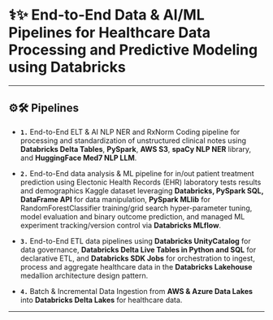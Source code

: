 # ⚕️✨ End-to-End Data & AI/ML Pipelines for Healthcare Data Processing and Predictive Modeling using Databricks 

---

## ⚙️🛠️ Pipelines

- __`1.`__ End-to-End ELT & AI NLP NER and RxNorm Coding pipeline for processing and standardization of unstructured clinical notes using __Databricks Delta Tables__, __PySpark__, __AWS S3__, __spaCy NLP NER__ library, and __HuggingFace Med7 NLP LLM__.

- __`2.`__ End-to-End data analysis & ML pipeline for in/out patient treatment prediction using Electonic Health Records (EHR) laboratory tests results and demographics Kaggle dataset leveraging __Databricks, PySpark SQL, DataFrame API__ for data manipulation, __PySpark MLlib__ for RandomForestClassifier training/grid search hyper-parameter tuning, model evaluation and binary outcome prediction, and managed ML experiment tracking/version control via __Databricks MLflow__.
 
- __`3.`__ End-to-End ETL data pipelines using __Databricks UnityCatalog__ for data governance, __Databricks Delta Live Tables in Python and SQL__ for declarative ETL, and __Databricks SDK Jobs__ for orchestration to ingest, process and aggregate healthcare data in the __Databricks Lakehouse__ medallion architecture design pattern.

- __`4.`__ Batch & Incremental Data Ingestion from __AWS & Azure Data Lakes__ into __Databricks Delta Lakes__ for healthcare data. 

---





